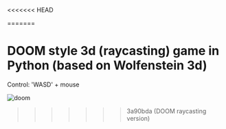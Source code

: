 <<<<<<< HEAD

=======
# DOOM style 3d (raycasting) game in Python (based on Wolfenstein 3d)

Control: 'WASD' + mouse

![doom](/sreenshots/0.jpg)
>>>>>>> 3a90bda (DOOM raycasting version)
